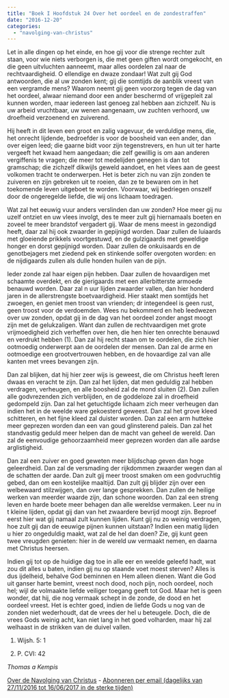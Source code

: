 ```yaml
---
title: "Boek I Hoofdstuk 24 Over het oordeel en de zondestraffen"
date: "2016-12-20"
categories: 
  - "navolging-van-christus"
---
```


Let in alle dingen op het einde, en hoe gij voor die strenge rechter zult staan, voor wie niets verborgen is, die met geen giften wordt omgekocht, en die geen uitvluchten aanneemt, maar alles oordelen zal naar de rechtvaardigheid. O ellendige en dwaze zondaar! Wat zult gij God antwoorden, die al uw zonden kent; gij die somtijds de aanblik vreest van een vergramde mens? Waarom neemt gij geen voorzorg tegen de dag van het oordeel, alwaar niemand door een ander beschermd of vrijgepleit zal kunnen worden, maar iedereen last genoeg zal hebben aan zichzelf. Nu is uw arbeid vruchtbaar, uw wenen aangenaam, uw zuchten verhoord, uw droefheid verzoenend en zuiverend.

Hij heeft in dit leven een groot en zalig vagevuur, de verduldige mens, die, het onrecht lijdende, bedroefder is voor de boosheid van een ander, dan over eigen leed; die gaarne bidt voor zijn tegenstrevers, en hun uit ter harte vergeeft het kwaad hem aangedaan; die zelf gewillig is om aan anderen vergiffenis te vragen; die meer tot medelijden genegen is dan tot gramschap; die zichzelf dikwijls geweld aandoet, en het vlees aan de geest volkomen tracht te onderwerpen. Het is beter zich nu van zijn zonden te zuiveren en zijn gebreken uit te roeien, dan ze te bewaren om in het toekomende leven uitgeboet te worden. Voorwaar, wij bedriegen onszelf door de ongeregelde liefde, die wij ons lichaam toedragen.

Wat zal het eeuwig vuur anders verslinden dan uw zonden? Hoe meer gij nu uzelf ontziet en uw vlees involgt, des te meer zult gij hiernamaals boeten en zoveel te meer brandstof vergadert gij. Waar de mens meest in gezondigd heeft, daar zal hij ook zwaarder in gepijnigd worden. Daar zullen de luiaards met gloeiende prikkels voortgestuwd, en de gulzigaards met geweldige honger en dorst gepijnigd worden. Daar zullen de onkuisaards en de genotbejagers met ziedend pek en stinkende solfer overgoten worden: en de nijdigaards zullen als dulle honden huilen van de pijn.

Ieder zonde zal haar eigen pijn hebben. Daar zullen de hovaardigen met schaamte overdekt, en de gierigaards met een allerbitterste armoede benauwd worden. Daar zal n uur lijden zwaarder vallen, dan hier honderd jaren in de allerstrengste boetvaardigheid. Hier staakt men somtijds het zwoegen, en geniet men troost van vrienden; dr integendeel is geen rust, geen troost voor de verdoemden. Wees nu bekommerd en heb leedwezen over uw zonden, opdat gij in de dag van het oordeel zonder angst moogt zijn met de gelukzaligen. Want dan zullen de rechtvaardigen met grote vrijmoedigheid zich verheffen over hen, die hen hier ten onrechte benauwd en verdrukt hebben (1). Dan zal hij recht staan om te oordelen, die zich hier ootmoedig onderwerpt aan de oordelen der mensen. Dan zal de arme en ootmoedige een grootvertrouwen hebben, en de hovaardige zal van alle kanten met vrees bevangen zijn.

Dan zal blijken, dat hij hier zeer wijs is geweest, die om Christus heeft leren dwaas en veracht te zijn. Dan zal het lijden, dat men geduldig zal hebben verdragen, verheugen, en alle boosheid zal de mond sluiten (2). Dan zullen alle godvrezenden zich verblijden, en de goddeloze zal in droefheid gedompeld zijn. Dan zal het getuchtigde lichaam zich meer verheugen dan indien het in de weelde ware gekoesterd geweest. Dan zal het grove kleed schitteren, en het fijne kleed zal duister worden. Dan zal een arm hutteke meer geprezen worden dan een van goud glinsterend paleis. Dan zal het standvastig geduld meer helpen dan de macht van geheel de wereld. Dan zal de eenvoudige gehoorzaamheid meer geprezen worden dan alle aardse arglistigheid.

Dan zal een zuiver en goed geweten meer blijdschap geven dan hoge geleerdheid. Dan zal de versmading der rijkdommen zwaarder wegen dan al de schatten der aarde. Dan zult gij meer troost smaken om een godvruchtig gebed, dan om een kostelijke maaltijd. Dan zult gij blijder zijn over een welbewaard stilzwijgen, dan over lange gesprekken. Dan zullen de heilige werken van meerder waarde zijn, dan schone woorden. Dan zal een streng leven en harde boete meer behagen dan alle wereldse vermaken. Leer nu in t kleine lijden, opdat gij dan van het zwaardere bevrijd moogt zijn. Beproef eerst hier wat gij namaal zult kunnen lijden. Kunt gij nu zo weinig verdragen, hoe zult gij dan de eeuwige pijnen kunnen uitstaan? Indien een matig lijden u hier zo ongeduldig maakt, wat zal de hel dan doen? Zie, gij kunt geen twee vreugden genieten: hier in de wereld uw vermaakt nemen, en daarna met Christus heersen.

Indien gij tot op de huidige dag toe in alle eer en weelde geleefd hadt, wat zou dit alles u baten, indien gij nu op staande voet moest sterven? Alles is dus ijdelheid, behalve God beminnen en Hem alleen dienen. Want die God uit ganser harte bemint, vreest noch dood, noch pijn, noch oordeel, noch hel; wijl de volmaakte liefde veiliger toegang geeft tot God. Maar het is geen wonder, dat hij, die nog vermaak schept in de zonde, de dood en het oordeel vreest. Het is echter goed, indien de liefde Gods u nog van de zonden niet wederhoudt, dat de vrees der hel u beteugele. Doch, die de vrees Gods weinig acht, kan niet lang in het goed volharden, maar hij zal welhaast in de strikken van de duivel vallen.

1) Wijsh. 5: 1

2) P. CVI: 42

_Thomas a Kempis_

[Over de Navolging van Christus](/blog/de-navolging-van-christus-in-de-sterke-tijden/) - [Abonneren per email (dagelijks van 27/11/2016 tot 16/06/2017 in de sterke tijden)](http://eepurl.com/cg9VGT)

